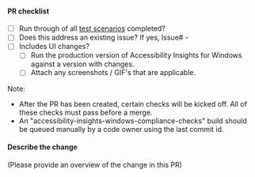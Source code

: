 #### PR checklist

- [ ] Run through of all [test scenarios](https://github.com/Microsoft/accessibility-insights-windows/blob/master/docs/Scenarios.md) completed?
- [ ] Does this address an existing issue? If yes, Issue# - 
- [ ] Includes UI changes?
  - [ ] Run the production version of Accessibility Insights for Windows against a version with changes.
  - [ ] Attach any screenshots / GIF's that are applicable.

Note: 
- After the PR has been created, certain checks will be kicked off. All of these checks must pass before a merge. 
- An "accessibility-insights-windows-compliance-checks" build should be queued manually by a code owner using the last commit id.

#### Describe the change
(Please provide an overview of the change in this PR)

